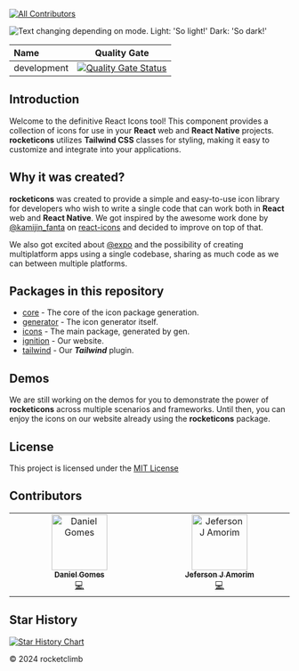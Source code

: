 [![All Contributors](https://img.shields.io/github/all-contributors/rocketclimb/rocketicons?color=ee8449&style=flat-square)](#contributors)

<picture>
  <source media="(prefers-color-scheme: dark)" srcset="https://raw.githubusercontent.com/rocketclimb/rocketicons/develop/packages/ignition/public/logo-rocketicons-white-nobg-512.png">
  <img alt="Text changing depending on mode. Light: 'So light!' Dark: 'So dark!'" src="https://raw.githubusercontent.com/rocketclimb/rocketicons/develop/packages/ignition/public/logo-rocketicons-black-nobg-512.png">
</picture>

| Name        |                                                                                           Quality Gate                                                                                            |
| :---------- | :-----------------------------------------------------------------------------------------------------------------------------------------------------------------------------------------------: |
| development | [![Quality Gate Status](https://sonarcloud.io/api/project_badges/measure?project=rocketclimb_rocketicons&metric=alert_status)](https://sonarcloud.io/summary/new_code?id=rocketclimb_rocketicons) |

## Introduction

Welcome to the definitive React Icons tool!
This component provides a collection of icons for use in your **React** web and **React Native** projects.
**rocketicons** utilizes **Tailwind CSS** classes for styling, making it easy to customize and integrate into your applications.

## Why it was created?

**rocketicons** was created to provide a simple and
easy-to-use icon library for developers who wish to write a single code that can
work both in **React** web and **React Native**. We got inspired by the awesome work done by [@kamijin_fanta](https://github.com/kamijin-fanta) on [react-icons](https://github.com/react-icons/react-icons) and decided to improve on top of that.

We also got excited about [@expo](https://github.com/expo) and the possibility of creating multiplatform apps using a single codebase, sharing as much code as we can between multiple platforms.

## Packages in this repository

- [core](https://github.com/rocketclimb/rocketicons/blob/main/packages/core) - The core of the icon package generation.
- [generator](https://github.com/rocketclimb/rocketicons/blob/main/packages/generator) - The icon generator itself.
- [icons](https://github.com/rocketclimb/rocketicons/blob/main/packages/icons) - The main package, generated by gen.
- [ignition](https://github.com/rocketclimb/rocketicons/blob/main/packages/ignition) - Our website.
- [tailwind](https://github.com/rocketclimb/rocketicons/blob/main/packages/tailwind) - Our **_Tailwind_** plugin.

## Demos

We are still working on the demos for you to demonstrate the power of **rocketicons** across multiple scenarios and frameworks. Until then, you can enjoy the icons on our website already using the **rocketicons** package.

## License

This project is licensed under the [MIT License](https://github.com/rocketclimb/rocketicons/blob/develop/LICENSE)

## Contributors

<!-- ALL-CONTRIBUTORS-LIST:START - Do not remove or modify this section -->
<!-- prettier-ignore-start -->
<!-- markdownlint-disable -->
<table>
  <tbody>
    <tr>      
      <td align="center" valign="top" width="14.28%"><a href="https://github.com/anteatergames/ludustack"><img src="https://avatars.githubusercontent.com/u/1039567?v=4?s=100" width="100px;" alt="Daniel Gomes"/><br /><sub><b>Daniel Gomes</b></sub></a><br /><a href="#code-programad" title="Code">💻</a></td>
      <td align="center" valign="top" width="14.28%"><a href="https://github.com/amorimjj"><img src="https://avatars.githubusercontent.com/u/3980851?v=4?s=100" width="100px;" alt="Jeferson J Amorim"/><br /><sub><b>Jeferson J Amorim</b></sub></a><br /><a href="#code-amorimjj" title="Code">💻</a></td>
    </tr>
  </tbody>
</table>

<!-- markdownlint-restore -->
<!-- prettier-ignore-end -->

<!-- ALL-CONTRIBUTORS-LIST:END -->

## Star History

<a href="https://star-history.com/#rocketclimb/rocketicons&Timeline">
 <picture>
   <source media="(prefers-color-scheme: dark)" srcset="https://api.star-history.com/svg?repos=rocketclimb/rocketicons&type=Timeline&theme=dark" />
   <source media="(prefers-color-scheme: light)" srcset="https://api.star-history.com/svg?repos=rocketclimb/rocketicons&type=Timeline" />
   <img alt="Star History Chart" src="https://api.star-history.com/svg?repos=rocketclimb/rocketicons&type=Timeline" />
 </picture>
</a>

© 2024 rocketclimb
